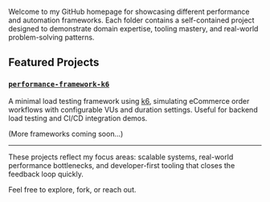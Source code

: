 Welcome to my GitHub homepage for showcasing different performance and automation frameworks. Each folder contains a self-contained project designed to demonstrate domain expertise, tooling mastery, and real-world problem-solving patterns.

## Featured Projects

### [`performance-framework-k6`](./performance-framework-k6/)
A minimal load testing framework using [k6](https://k6.io/), simulating eCommerce order workflows with configurable VUs and duration settings. Useful for backend load testing and CI/CD integration demos.

(More frameworks coming soon...)

---

These projects reflect my focus areas: scalable systems, real-world performance bottlenecks, and developer-first tooling that closes the feedback loop quickly.

Feel free to explore, fork, or reach out.
